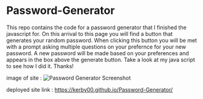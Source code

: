 # Password-Generator
This repo contains the code for a password generator that I finished the javascript for. On this arrival to this page you will find a button that generates your random password. When clicking this button you will be met with a prompt asking multiple questions on your prefernce for your new password. A new password will be made based on your preferences and appears in the box above the generate button. Take a look at my java script to see how I did it. Thanks!


image of site : ![Password Generator Screenshot](https://user-images.githubusercontent.com/119148777/209252396-cfab4cda-f52f-42d0-80d3-eb59e25a7632.jpg)

deployed site link : https://kerby00.github.io/Password-Generator/

